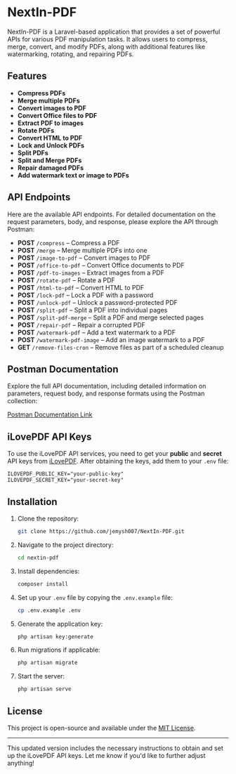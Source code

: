 # NextIn-PDF

NextIn-PDF is a Laravel-based application that provides a set of powerful APIs for various PDF manipulation tasks. It allows users to compress, merge, convert, and modify PDFs, along with additional features like watermarking, rotating, and repairing PDFs.

## Features

- **Compress PDFs**
- **Merge multiple PDFs**
- **Convert images to PDF**
- **Convert Office files to PDF**
- **Extract PDF to images**
- **Rotate PDFs**
- **Convert HTML to PDF**
- **Lock and Unlock PDFs**
- **Split PDFs**
- **Split and Merge PDFs**
- **Repair damaged PDFs**
- **Add watermark text or image to PDFs**

## API Endpoints

Here are the available API endpoints. For detailed documentation on the request parameters, body, and response, please explore the API through Postman:

- **POST** `/compress` – Compress a PDF
- **POST** `/merge` – Merge multiple PDFs into one
- **POST** `/image-to-pdf` – Convert images to PDF
- **POST** `/office-to-pdf` – Convert Office documents to PDF
- **POST** `/pdf-to-images` – Extract images from a PDF
- **POST** `/rotate-pdf` – Rotate a PDF
- **POST** `/html-to-pdf` – Convert HTML to PDF
- **POST** `/lock-pdf` – Lock a PDF with a password
- **POST** `/unlock-pdf` – Unlock a password-protected PDF
- **POST** `/split-pdf` – Split a PDF into individual pages
- **POST** `/split-pdf-merge` – Split a PDF and merge selected pages
- **POST** `/repair-pdf` – Repair a corrupted PDF
- **POST** `/watermark-pdf` – Add a text watermark to a PDF
- **POST** `/watermark-pdf-image` – Add an image watermark to a PDF
- **GET** `/remove-files-cron` – Remove files as part of a scheduled cleanup

## Postman Documentation

Explore the full API documentation, including detailed information on parameters, request body, and response formats using the Postman collection:

[Postman Documentation Link](#)

## iLovePDF API Keys

To use the iLovePDF API services, you need to get your **public** and **secret** API keys from [iLovePDF](https://ilovepdf.com/). After obtaining the keys, add them to your `.env` file:

```dotenv
ILOVEPDF_PUBLIC_KEY="your-public-key"
ILOVEPDF_SECRET_KEY="your-secret-key"
```

## Installation

1. Clone the repository:
    ```bash
    git clone https://github.com/jemysh007/NextIn-PDF.git
    ```

2. Navigate to the project directory:
    ```bash
    cd nextin-pdf
    ```

3. Install dependencies:
    ```bash
    composer install
    ```

4. Set up your `.env` file by copying the `.env.example` file:
    ```bash
    cp .env.example .env
    ```

5. Generate the application key:
    ```bash
    php artisan key:generate
    ```

6. Run migrations if applicable:
    ```bash
    php artisan migrate
    ```

7. Start the server:
    ```bash
    php artisan serve
    ```

## License

This project is open-source and available under the [MIT License](LICENSE).

---

This updated version includes the necessary instructions to obtain and set up the iLovePDF API keys. Let me know if you'd like to further adjust anything!